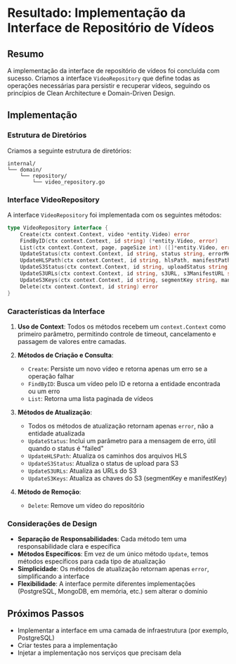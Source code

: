 # Resultado: Implementação da Interface de Repositório de Vídeos

## Resumo
A implementação da interface de repositório de vídeos foi concluída com sucesso. Criamos a interface `VideoRepository` que define todas as operações necessárias para persistir e recuperar vídeos, seguindo os princípios de Clean Architecture e Domain-Driven Design.

## Implementação

### Estrutura de Diretórios
Criamos a seguinte estrutura de diretórios:
```
internal/
└── domain/
    └── repository/
        └── video_repository.go
```

### Interface VideoRepository
A interface `VideoRepository` foi implementada com os seguintes métodos:

```go
type VideoRepository interface {
	Create(ctx context.Context, video *entity.Video) error
	FindByID(ctx context.Context, id string) (*entity.Video, error)
	List(ctx context.Context, page, pageSize int) ([]*entity.Video, error)
	UpdateStatus(ctx context.Context, id string, status string, errorMessage string) error
	UpdateHLSPath(ctx context.Context, id string, hlsPath, manifestPath string) error
	UpdateS3Status(ctx context.Context, id string, uploadStatus string) error
	UpdateS3URLs(ctx context.Context, id string, s3URL, s3ManifestURL string) error
	UpdateS3Keys(ctx context.Context, id string, segmentKey string, manifestKey string) error
	Delete(ctx context.Context, id string) error
}
```

### Características da Interface

1. **Uso de Context**: Todos os métodos recebem um `context.Context` como primeiro parâmetro, permitindo controle de timeout, cancelamento e passagem de valores entre camadas.

2. **Métodos de Criação e Consulta**:
   - `Create`: Persiste um novo vídeo e retorna apenas um erro se a operação falhar
   - `FindByID`: Busca um vídeo pelo ID e retorna a entidade encontrada ou um erro
   - `List`: Retorna uma lista paginada de vídeos

3. **Métodos de Atualização**:
   - Todos os métodos de atualização retornam apenas `error`, não a entidade atualizada
   - `UpdateStatus`: Inclui um parâmetro para a mensagem de erro, útil quando o status é "failed"
   - `UpdateHLSPath`: Atualiza os caminhos dos arquivos HLS
   - `UpdateS3Status`: Atualiza o status de upload para S3
   - `UpdateS3URLs`: Atualiza as URLs do S3
   - `UpdateS3Keys`: Atualiza as chaves do S3 (segmentKey e manifestKey)

4. **Método de Remoção**:
   - `Delete`: Remove um vídeo do repositório

### Considerações de Design

- **Separação de Responsabilidades**: Cada método tem uma responsabilidade clara e específica
- **Métodos Específicos**: Em vez de um único método `Update`, temos métodos específicos para cada tipo de atualização
- **Simplicidade**: Os métodos de atualização retornam apenas `error`, simplificando a interface
- **Flexibilidade**: A interface permite diferentes implementações (PostgreSQL, MongoDB, em memória, etc.) sem alterar o domínio

## Próximos Passos
- Implementar a interface em uma camada de infraestrutura (por exemplo, PostgreSQL)
- Criar testes para a implementação
- Injetar a implementação nos serviços que precisam dela 